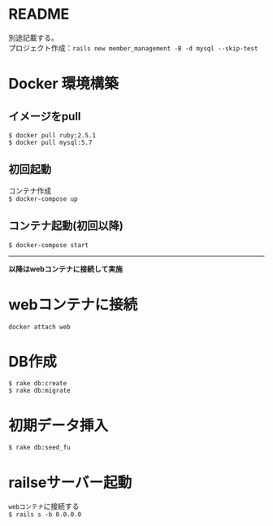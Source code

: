 # README

別途記載する。  
プロジェクト作成：`rails new member_management -B -d mysql --skip-test`  

# Docker 環境構築
## イメージをpull
`$ docker pull ruby:2.5.1`  
`$ docker pull mysql:5.7`  

## 初回起動
コンテナ作成  
`$ docker-compose up`  

## コンテナ起動(初回以降)
`$ docker-compose start`  

---
**以降はwebコンテナに接続して実施**
# webコンテナに接続
`docker attach web`  

# DB作成
`$ rake db:create`  
`$ rake db:migrate`  

# 初期データ挿入
`$ rake db:seed_fu`  

# railseサーバー起動
`webコンテナ`に接続する  
`$ rails s -b 0.0.0.0`  
